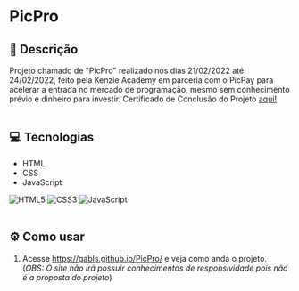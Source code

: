 # PicPro

## 📜 Descrição
Projeto chamado de "PicPro" realizado nos dias 21/02/2022 até 24/02/2022, feito pela Kenzie Academy em parceria com o PicPay para acelerar a entrada no mercado de programação, mesmo sem conhecimento prévio e dinheiro para investir. Certificado de Conclusão do Projeto [aqui!](https://peepi.blob.core.windows.net/storage/340/rewards/Lr0Rf5lSQi6FU16MhHaivRxVA9gnhYQo.pdf)
<br/><br/>

## 💻 Tecnologias
- HTML
- CSS
- JavaScript

<img alt="HTML5" src="https://img.shields.io/badge/-HTML5-e54d26?style=for-the-badge&logo=html5&logoColor=white"/> <img alt="CSS3" src="https://img.shields.io/badge/-CSS3-264ee4?style=for-the-badge&logo=css3&logoColor=white"/> <img alt="JavaScript" src="https://img.shields.io/badge/-JavaScript-ead41c?style=for-the-badge&logo=javascript&logoColor=white"/>
<br/><br/>

## ⚙️ Como usar
1. Acesse https://gabls.github.io/PicPro/ e veja como anda o projeto.</br>
(_OBS: O site não irá possuir conhecimentos de responsividade pois não é a proposta do projeto_)
